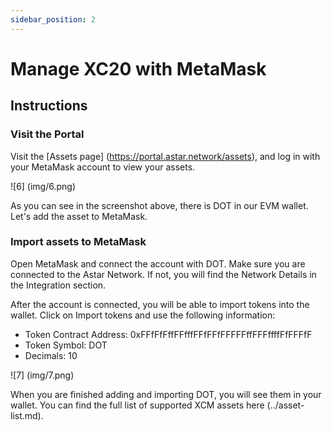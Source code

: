 ```yaml
---
sidebar_position: 2
---
```


# Manage XC20 with MetaMask

## Instructions

### Visit the Portal

Visit the [Assets page] (https://portal.astar.network/assets), and log in with your MetaMask account to view your assets.

![6] (img/6.png)

As you can see in the screenshot above, there is DOT in our EVM wallet. Let's add the asset to MetaMask.

### Import assets to MetaMask

Open MetaMask and connect the account with DOT. Make sure you are connected to the Astar Network. If not, you will find the Network Details in the Integration section.

After the account is connected, you will be able to import tokens into the wallet. Click on Import tokens and use the following information:

- Token Contract Address: 0xFFfFfFffFFfffFFfFFfFFFFFffFFFffffFfFFFfF
- Token Symbol: DOT
- Decimals: 10

![7] (img/7.png)

When you are finished adding and importing DOT, you will see them in your wallet. You can find the full list of supported XCM assets here (../asset-list.md).
